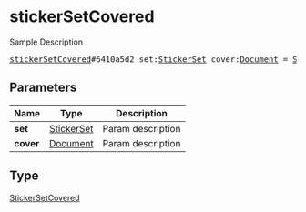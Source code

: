 # stickerSetCovered

Sample Description

<pre>
<a href="../constructor/stickerSetCovered.md">stickerSetCovered</a>#6410a5d2 set:<a href="../type/StickerSet.md">StickerSet</a> cover:<a href="../type/Document.md">Document</a> = <a href="../type/StickerSetCovered.md">StickerSetCovered</a>;
</pre>

## Parameters

| Name | Type | Description |
|------|:----:|-------------|
| **set** | [StickerSet](../type/StickerSet.md) | Param description |
| **cover** | [Document](../type/Document.md) | Param description |

## Type

[StickerSetCovered](../type/StickerSetCovered.md)
